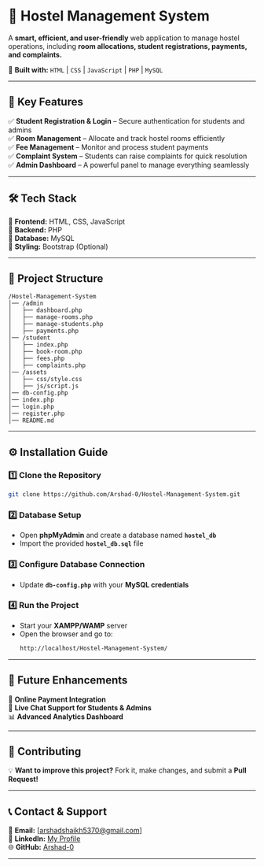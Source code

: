 # 🏨 **Hostel Management System**  

A **smart, efficient, and user-friendly** web application to manage hostel operations, including **room allocations, student registrations, payments, and complaints.**  

📌 **Built with:** `HTML` | `CSS` | `JavaScript` | `PHP` | `MySQL`  

---

## 🚀 **Key Features**  

✅ **Student Registration & Login** – Secure authentication for students and admins  
✅ **Room Management** – Allocate and track hostel rooms efficiently  
✅ **Fee Management** – Monitor and process student payments  
✅ **Complaint System** – Students can raise complaints for quick resolution  
✅ **Admin Dashboard** – A powerful panel to manage everything seamlessly  

---

## 🛠️ **Tech Stack**  

🔹 **Frontend:** HTML, CSS, JavaScript  
🔹 **Backend:** PHP  
🔹 **Database:** MySQL  
🔹 **Styling:** Bootstrap (Optional)  

---

## 📂 **Project Structure**  

```
/Hostel-Management-System  
│── /admin  
│   ├── dashboard.php  
│   ├── manage-rooms.php  
│   ├── manage-students.php  
│   ├── payments.php  
│── /student  
│   ├── index.php  
│   ├── book-room.php  
│   ├── fees.php  
│   ├── complaints.php  
│── /assets  
│   ├── css/style.css  
│   ├── js/script.js  
│── db-config.php  
│── index.php  
│── login.php  
│── register.php  
│── README.md  
```

---

## ⚙️ **Installation Guide**  

### 1️⃣ **Clone the Repository**  
```bash
git clone https://github.com/Arshad-0/Hostel-Management-System.git
```

### 2️⃣ **Database Setup**  
- Open **phpMyAdmin** and create a database named **`hostel_db`**  
- Import the provided **`hostel_db.sql`** file  

### 3️⃣ **Configure Database Connection**  
- Update **`db-config.php`** with your **MySQL credentials**  

### 4️⃣ **Run the Project**  
- Start your **XAMPP/WAMP** server  
- Open the browser and go to:  
  ```sh
  http://localhost/Hostel-Management-System/
  ```

---

## 🎯 **Future Enhancements**  

🚀 **Online Payment Integration**  
💬 **Live Chat Support for Students & Admins**  
📊 **Advanced Analytics Dashboard**  

---

## 🤝 **Contributing**  

💡 **Want to improve this project?** Fork it, make changes, and submit a **Pull Request!**  

---

## 📞 **Contact & Support**  

📧 **Email:** [arshadshaikh5370@gmail.com]  
🔗 **LinkedIn:** [My Profile](https://www.linkedin.com/in/arshad-ahemad-shaikh-0b51b126a/)  
🌐 **GitHub:** [Arshad-0](https://github.com/Arshad-0)  

---
